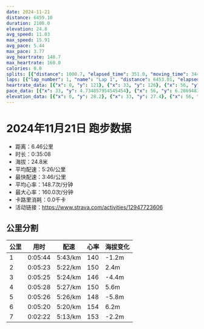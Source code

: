 ```yaml
---
date: 2024-11-21
distance: 6459.10
duration: 2108.0
elevation: 24.8
avg_speed: 11.03
max_speed: 15.91
avg_pace: 5.44
max_pace: 3.77
avg_heartrate: 148.7
max_heartrate: 160.0
calories: 0.0
splits: [{"distance": 1000.7, "elapsed_time": 351.0, "moving_time": 344.0, "average_speed": 2.91, "pace": 5.7273883161512025, "average_heartrate": 140.03834808259586, "elevation_difference": -1.2, "split_number": 1}, {"distance": 1000.5, "elapsed_time": 323.0, "moving_time": 323.0, "average_speed": 3.1, "pace": 5.376354838709677, "average_heartrate": 150.61300309597524, "elevation_difference": 2.4, "split_number": 2}, {"distance": 1000.4, "elapsed_time": 325.0, "moving_time": 325.0, "average_speed": 3.08, "pace": 5.411266233766233, "average_heartrate": 146.87692307692308, "elevation_difference": -4.4, "split_number": 3}, {"distance": 1001.1, "elapsed_time": 328.0, "moving_time": 328.0, "average_speed": 3.05, "pace": 5.464491803278689, "average_heartrate": 150.85889570552146, "elevation_difference": 5.6, "split_number": 4}, {"distance": 997.9, "elapsed_time": 326.0, "moving_time": 326.0, "average_speed": 3.06, "pace": 5.446633986928104, "average_heartrate": 148.08895705521473, "elevation_difference": -5.8, "split_number": 5}, {"distance": 999.6, "elapsed_time": 320.0, "moving_time": 320.0, "average_speed": 3.12, "pace": 5.341891025641025, "average_heartrate": 154.021875, "elevation_difference": 6.2, "split_number": 6}, {"distance": 452.8, "elapsed_time": 146.0, "moving_time": 142.0, "average_speed": 3.19, "pace": 5.224670846394984, "average_heartrate": 153.8450704225352, "elevation_difference": -2.2, "split_number": 7}]
laps: [{"lap_number": 1, "name": "Lap 1", "distance": 6453.01, "elapsed_time": 2119.0, "moving_time": 2119.0, "average_speed": 3.05, "pace": 5.464491803278689, "average_heartrate": 148.66, "max_heartrate": 158, "start_date": "2024-11-21 06:15:54+00:00", "elevation_difference": 24.8}]
heartrate_data: [{"x": 0, "y": 121}, {"x": 33, "y": 126}, {"x": 56, "y": 133}, {"x": 78, "y": 136}, {"x": 101, "y": 134}, {"x": 122, "y": 143}, {"x": 144, "y": 141}, {"x": 166, "y": 146}, {"x": 189, "y": 142}, {"x": 210, "y": 144}, {"x": 231, "y": 142}, {"x": 253, "y": 142}, {"x": 274, "y": 143}, {"x": 296, "y": 145}, {"x": 318, "y": 144}, {"x": 341, "y": 150}, {"x": 362, "y": 149}, {"x": 383, "y": 152}, {"x": 404, "y": 150}, {"x": 425, "y": 154}, {"x": 446, "y": 152}, {"x": 468, "y": 152}, {"x": 490, "y": 154}, {"x": 512, "y": 156}, {"x": 532, "y": 156}, {"x": 552, "y": 152}, {"x": 571, "y": 147}, {"x": 591, "y": 146}, {"x": 611, "y": 146}, {"x": 632, "y": 149}, {"x": 654, "y": 147}, {"x": 674, "y": 147}, {"x": 695, "y": 146}, {"x": 716, "y": 147}, {"x": 737, "y": 146}, {"x": 757, "y": 144}, {"x": 779, "y": 143}, {"x": 801, "y": 150}, {"x": 822, "y": 150}, {"x": 843, "y": 150}, {"x": 864, "y": 147}, {"x": 885, "y": 144}, {"x": 906, "y": 149}, {"x": 926, "y": 147}, {"x": 948, "y": 145}, {"x": 968, "y": 147}, {"x": 989, "y": 148}, {"x": 1010, "y": 150}, {"x": 1032, "y": 152}, {"x": 1054, "y": 153}, {"x": 1075, "y": 151}, {"x": 1097, "y": 150}, {"x": 1117, "y": 152}, {"x": 1139, "y": 150}, {"x": 1161, "y": 152}, {"x": 1184, "y": 151}, {"x": 1205, "y": 154}, {"x": 1225, "y": 156}, {"x": 1246, "y": 150}, {"x": 1265, "y": 151}, {"x": 1286, "y": 147}, {"x": 1308, "y": 145}, {"x": 1328, "y": 147}, {"x": 1350, "y": 150}, {"x": 1372, "y": 143}, {"x": 1393, "y": 146}, {"x": 1415, "y": 145}, {"x": 1437, "y": 145}, {"x": 1457, "y": 148}, {"x": 1478, "y": 148}, {"x": 1499, "y": 150}, {"x": 1521, "y": 153}, {"x": 1542, "y": 150}, {"x": 1562, "y": 150}, {"x": 1583, "y": 151}, {"x": 1603, "y": 146}, {"x": 1623, "y": 147}, {"x": 1644, "y": 147}, {"x": 1666, "y": 150}, {"x": 1686, "y": 155}, {"x": 1709, "y": 149}, {"x": 1730, "y": 153}, {"x": 1752, "y": 151}, {"x": 1772, "y": 157}, {"x": 1792, "y": 157}, {"x": 1813, "y": 156}, {"x": 1834, "y": 157}, {"x": 1855, "y": 154}, {"x": 1877, "y": 157}, {"x": 1897, "y": 158}, {"x": 1916, "y": 155}, {"x": 1936, "y": 155}, {"x": 1955, "y": 152}, {"x": 1975, "y": 151}, {"x": 1995, "y": 153}, {"x": 2015, "y": 154}, {"x": 2035, "y": 155}, {"x": 2057, "y": 154}, {"x": 2077, "y": 153}, {"x": 2097, "y": 156}]
pace_data: [{"x": 33, "y": 4.734857954545454}, {"x": 56, "y": 6.286948321388156}, {"x": 78, "y": 5.518774834437085}, {"x": 101, "y": 6.41026923076923}, {"x": 122, "y": 5.518774834437085}, {"x": 144, "y": 5.376354838709677}, {"x": 166, "y": 6.632192598487863}, {"x": 189, "y": 5.482467105263157}, {"x": 210, "y": 4.891899031405929}, {"x": 231, "y": 6.105018315018315}, {"x": 253, "y": 5.050515151515151}, {"x": 274, "y": 5.187270463741052}, {"x": 296, "y": 5.274272151898733}, {"x": 318, "y": 6.21891791044776}, {"x": 341, "y": 6.674689627553064}, {"x": 362, "y": 5.513298048296393}, {"x": 383, "y": 5.721489872983179}, {"x": 404, "y": 5.274272151898733}, {"x": 425, "y": 5.827517482517482}, {"x": 446, "y": 5.262614461635617}, {"x": 468, "y": 5.630641891891892}, {"x": 490, "y": 5.175993788819875}, {"x": 512, "y": 5.411266233766233}, {"x": 532, "y": 5.274272151898733}, {"x": 552, "y": 5.132953495534339}, {"x": 571, "y": 5.341891025641025}, {"x": 591, "y": 5.411266233766233}, {"x": 611, "y": 4.979593665969524}, {"x": 632, "y": 5.592852348993288}, {"x": 654, "y": 5.411266233766233}, {"x": 674, "y": 5.155180946489328}, {"x": 695, "y": 5.643989163562479}, {"x": 716, "y": 5.19697536638603}, {"x": 737, "y": 6.344385230300723}, {"x": 757, "y": 5.513298048296393}, {"x": 779, "y": 6.24923134608174}, {"x": 801, "y": 5.694123676118893}, {"x": 822, "y": 5.208343749999999}, {"x": 843, "y": 5.208343749999999}, {"x": 864, "y": 5.16476603656647}, {"x": 885, "y": 5.005015015015014}, {"x": 906, "y": 5.144043209876543}, {"x": 926, "y": 5.649728813559321}, {"x": 948, "y": 4.930976331360947}, {"x": 968, "y": 5.446633986928104}, {"x": 989, "y": 4.708107344632768}, {"x": 1010, "y": 4.930976331360947}, {"x": 1032, "y": 5.376354838709677}, {"x": 1054, "y": 5.952392857142857}, {"x": 1075, "y": 5.617357600269632}, {"x": 1097, "y": 6.850267159884916}, {"x": 1117, "y": 4.960327380952381}, {"x": 1139, "y": 5.649728813559321}, {"x": 1161, "y": 5.411266233766233}, {"x": 1184, "y": 6.944458333333333}, {"x": 1205, "y": 5.341891025641025}, {"x": 1225, "y": 5.341891025641025}, {"x": 1246, "y": 5.296059739434382}, {"x": 1265, "y": 4.863349868689816}, {"x": 1286, "y": 5.707773972602739}, {"x": 1308, "y": 5.020090361445783}, {"x": 1328, "y": 5.423592580540189}, {"x": 1350, "y": 6.57982629293328}, {"x": 1372, "y": 6.605905667855726}, {"x": 1393, "y": 6.016859205776173}, {"x": 1415, "y": 5.482467105263157}, {"x": 1437, "y": 5.459122174909925}, {"x": 1457, "y": 5.241100628930817}, {"x": 1478, "y": 5.398995788791707}, {"x": 1499, "y": 5.241100628930817}, {"x": 1521, "y": 5.224670846394984}, {"x": 1542, "y": 5.16476603656647}, {"x": 1562, "y": 5.359067524115756}, {"x": 1583, "y": 5.219761979329784}, {"x": 1603, "y": 5.128215384615384}, {"x": 1623, "y": 5.329932842980493}, {"x": 1644, "y": 5.096850152905199}, {"x": 1666, "y": 5.376354838709677}, {"x": 1686, "y": 4.681657303370786}, {"x": 1709, "y": 6.561692913385826}, {"x": 1730, "y": 5.341891025641025}, {"x": 1752, "y": 8.118217243058938}, {"x": 1772, "y": 4.725460731499858}, {"x": 1792, "y": 5.376354838709677}, {"x": 1813, "y": 5.398995788791707}, {"x": 1834, "y": 5.081310975609756}, {"x": 1855, "y": 5.16476603656647}, {"x": 1877, "y": 5.208343749999999}, {"x": 1897, "y": 5.241100628930817}, {"x": 1916, "y": 4.629638888888889}, {"x": 1936, "y": 5.030697253244792}, {"x": 1955, "y": 4.537625918867411}, {"x": 1975, "y": 4.887595307917888}, {"x": 1995, "y": 5.208343749999999}, {"x": 2015, "y": 5.707773972602739}, {"x": 2035, "y": 5.241100628930817}, {"x": 2057, "y": 5.482467105263157}, {"x": 2077, "y": 4.9706829704742015}, {"x": 2097, "y": 4.930976331360947}]
elevation_data: [{"x": 0, "y": 28.2}, {"x": 33, "y": 27.4}, {"x": 56, "y": 27.0}, {"x": 78, "y": 27.0}, {"x": 101, "y": 27.0}, {"x": 122, "y": 27.2}, {"x": 144, "y": 27.2}, {"x": 166, "y": 27.0}, {"x": 189, "y": 26.4}, {"x": 210, "y": 25.6}, {"x": 231, "y": 25.2}, {"x": 253, "y": 25.0}, {"x": 274, "y": 24.6}, {"x": 296, "y": 24.8}, {"x": 318, "y": 25.6}, {"x": 341, "y": 26.4}, {"x": 362, "y": 27.6}, {"x": 383, "y": 28.8}, {"x": 404, "y": 30.0}, {"x": 425, "y": 30.6}, {"x": 446, "y": 30.8}, {"x": 468, "y": 31.4}, {"x": 490, "y": 32.6}, {"x": 512, "y": 32.6}, {"x": 532, "y": 31.8}, {"x": 552, "y": 31.2}, {"x": 571, "y": 31.0}, {"x": 591, "y": 31.0}, {"x": 611, "y": 31.0}, {"x": 632, "y": 31.0}, {"x": 654, "y": 30.6}, {"x": 674, "y": 29.4}, {"x": 695, "y": 28.8}, {"x": 716, "y": 28.4}, {"x": 737, "y": 27.8}, {"x": 757, "y": 27.2}, {"x": 779, "y": 27.0}, {"x": 801, "y": 27.2}, {"x": 822, "y": 27.2}, {"x": 843, "y": 27.0}, {"x": 864, "y": 27.0}, {"x": 885, "y": 26.4}, {"x": 906, "y": 25.6}, {"x": 926, "y": 25.2}, {"x": 948, "y": 24.6}, {"x": 968, "y": 24.2}, {"x": 989, "y": 24.6}, {"x": 1010, "y": 25.6}, {"x": 1032, "y": 26.4}, {"x": 1054, "y": 27.2}, {"x": 1075, "y": 28.6}, {"x": 1097, "y": 30.2}, {"x": 1117, "y": 31.2}, {"x": 1139, "y": 31.4}, {"x": 1161, "y": 31.8}, {"x": 1184, "y": 32.6}, {"x": 1205, "y": 32.6}, {"x": 1225, "y": 31.8}, {"x": 1246, "y": 31.6}, {"x": 1265, "y": 31.2}, {"x": 1286, "y": 30.8}, {"x": 1308, "y": 30.8}, {"x": 1328, "y": 30.6}, {"x": 1350, "y": 30.4}, {"x": 1372, "y": 29.4}, {"x": 1393, "y": 28.8}, {"x": 1415, "y": 28.4}, {"x": 1437, "y": 28.0}, {"x": 1457, "y": 27.2}, {"x": 1478, "y": 26.8}, {"x": 1499, "y": 27.0}, {"x": 1521, "y": 27.0}, {"x": 1542, "y": 27.2}, {"x": 1562, "y": 27.2}, {"x": 1583, "y": 26.8}, {"x": 1603, "y": 26.0}, {"x": 1623, "y": 25.6}, {"x": 1644, "y": 25.0}, {"x": 1666, "y": 24.8}, {"x": 1686, "y": 25.0}, {"x": 1709, "y": 25.4}, {"x": 1730, "y": 26.0}, {"x": 1752, "y": 27.0}, {"x": 1772, "y": 28.4}, {"x": 1792, "y": 29.8}, {"x": 1813, "y": 30.6}, {"x": 1834, "y": 31.2}, {"x": 1855, "y": 31.8}, {"x": 1877, "y": 32.4}, {"x": 1897, "y": 32.4}, {"x": 1916, "y": 31.8}, {"x": 1936, "y": 31.6}, {"x": 1955, "y": 31.4}, {"x": 1975, "y": 31.0}, {"x": 1995, "y": 31.0}, {"x": 2015, "y": 30.8}, {"x": 2035, "y": 30.2}, {"x": 2057, "y": 29.0}, {"x": 2077, "y": 28.4}, {"x": 2097, "y": 28.4}]
---
```


# 2024年11月21日 跑步数据

- 距离：6.46公里
- 时长：0:35:08
- 海拔：24.8米
- 平均配速：5:26/公里
- 最快配速：3:46/公里
- 平均心率：148.7次/分钟
- 最大心率：160.0次/分钟
- 卡路里消耗：0.0千卡
- 活动链接：https://www.strava.com/activities/12947723606

## 公里分割

| 公里 | 用时 | 配速 | 心率 | 海拔变化 |
|------|------|------|------|------|
| 1 | 0:05:44 | 5:43/km | 140 | -1.2m |
| 2 | 0:05:23 | 5:22/km | 150 | 2.4m |
| 3 | 0:05:25 | 5:24/km | 146 | -4.4m |
| 4 | 0:05:28 | 5:27/km | 150 | 5.6m |
| 5 | 0:05:26 | 5:26/km | 148 | -5.8m |
| 6 | 0:05:20 | 5:20/km | 154 | 6.2m |
| 7 | 0:02:22 | 5:13/km | 153 | -2.2m |

